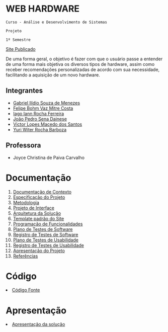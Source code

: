 # WEB HARDWARE

`Curso - Análise e Desenvolvimento de Sistemas`

`Projeto`

`1º Semestre`

[Site Publicado](https://joaosena19.github.io/puc-ads-1sem-projeto-webhardware/Documenta%C3%A7%C3%A3o%20Projeto%20Web%20Hardware/src/html/index.html)

De uma forma geral, o objetivo é fazer com que o usuário passe a entender de uma forma mais objetiva os diversos tipos de hardware, assim como receber recomendações personalizadas de acordo com sua necessidade, facilitando a aquisição de um novo hardware. 

## Integrantes

- <a href="https://github.com/joaosena19">Gabriel Ilídio Souza de Menezes</a>
- <a href="https://github.com/lipebohmmitre">Felipe Bohm Vaz Mitre Costa</a>
- <a href="https://github.com/gilidio8">Iago Iann Rocha Ferreira</a>
- <a href="https://github.com/YuriWiter-dev">João Pedro Sena Dainese</a>
- <a href="https://github.com/VictorLopes1010">Victor Lopes Macedo dos Santos</a>
- <a href="https://github.com/IagoIann">Yuri Witer Rocha Barboza</a>

## Professora

- Joyce Christina de Paiva Carvalho

# Documentação

<ol>
<li><a href="Documentação Projeto Web Hardware/docs/1-Documentação de Contexto.md"> Documentação de Contexto</a></li>
<li><a href="Documentação Projeto Web Hardware/docs/2-Especificação do Projeto.md"> Especificação do Projeto</a></li>
<li><a href="Documentação Projeto Web Hardware/docs/3-Metodologia.md"> Metodologia</a></li>
<li><a href="Documentação Projeto Web Hardware/docs/4-Projeto de Interface.md"> Projeto de Interface</a></li>
<li><a href="Documentação Projeto Web Hardware/docs/5-Arquitetura da Solução.md"> Arquitetura da Solução</a></li>
<li><a href="Documentação Projeto Web Hardware/docs/6-Template padrão do Site.md"> Template padrão do Site</a></li>
<li><a href="Documentação Projeto Web Hardware/docs/7-Programação de Funcionalidades.md"> Programação de Funcionalidades</a></li>
<li><a href="Documentação Projeto Web Hardware/docs/8-Plano de Testes de Software.md"> Plano de Testes de Software</a></li>
<li><a href="Documentação Projeto Web Hardware/docs/9-Registro de Testes de Software.md"> Registro de Testes de Software</a></li>
<li><a href="Documentação Projeto Web Hardware/docs/10-Plano de Testes de Usabilidade.md"> Plano de Testes de Usabilidade</a></li>
<li><a href="Documentação Projeto Web Hardware/docs/11-Registro de Testes de Usabilidade.md"> Registro de Testes de Usabilidade</a></li>
<li><a href="Documentação Projeto Web Hardware/docs/12-Apresentação do Projeto.md"> Apresentação do Projeto</a></li>
<li><a href="Documentação Projeto Web Hardware/docs/13-Referências.md"> Referências</a></li>
</ol>

# Código

<li><a href="Documentação Projeto Web Hardware/src"> Código Fonte</a></li>

# Apresentação

<li><a href="Documentação Projeto Web Hardware/docs/12-Apresentação do Projeto.md"> Apresentação da solução</a></li>
